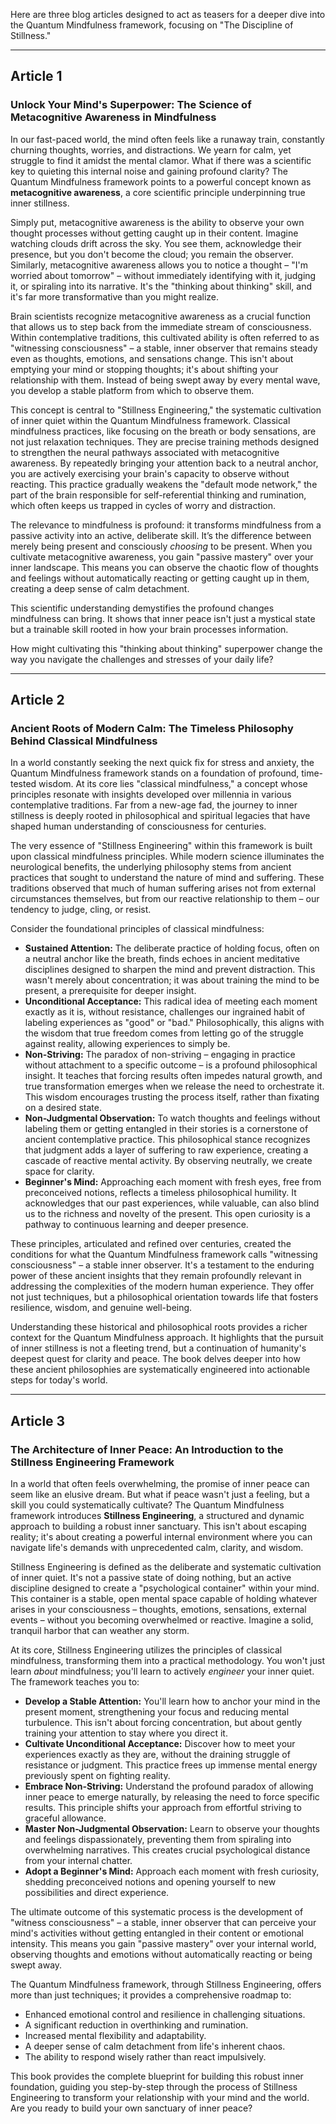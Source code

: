 Here are three blog articles designed to act as teasers for a deeper dive into the Quantum Mindfulness framework, focusing on "The Discipline of Stillness."

---

## Article 1

### Unlock Your Mind's Superpower: The Science of Metacognitive Awareness in Mindfulness

In our fast-paced world, the mind often feels like a runaway train, constantly churning thoughts, worries, and distractions. We yearn for calm, yet struggle to find it amidst the mental clamor. What if there was a scientific key to quieting this internal noise and gaining profound clarity? The Quantum Mindfulness framework points to a powerful concept known as **metacognitive awareness**, a core scientific principle underpinning true inner stillness.

Simply put, metacognitive awareness is the ability to observe your own thought processes without getting caught up in their content. Imagine watching clouds drift across the sky. You see them, acknowledge their presence, but you don't become the cloud; you remain the observer. Similarly, metacognitive awareness allows you to notice a thought – "I'm worried about tomorrow" – without immediately identifying with it, judging it, or spiraling into its narrative. It's the "thinking about thinking" skill, and it's far more transformative than you might realize.

Brain scientists recognize metacognitive awareness as a crucial function that allows us to step back from the immediate stream of consciousness. Within contemplative traditions, this cultivated ability is often referred to as "witnessing consciousness" – a stable, inner observer that remains steady even as thoughts, emotions, and sensations change. This isn't about emptying your mind or stopping thoughts; it's about shifting your relationship with them. Instead of being swept away by every mental wave, you develop a stable platform from which to observe them.

This concept is central to "Stillness Engineering," the systematic cultivation of inner quiet within the Quantum Mindfulness framework. Classical mindfulness practices, like focusing on the breath or body sensations, are not just relaxation techniques. They are precise training methods designed to strengthen the neural pathways associated with metacognitive awareness. By repeatedly bringing your attention back to a neutral anchor, you are actively exercising your brain's capacity to observe without reacting. This practice gradually weakens the "default mode network," the part of the brain responsible for self-referential thinking and rumination, which often keeps us trapped in cycles of worry and distraction.

The relevance to mindfulness is profound: it transforms mindfulness from a passive activity into an active, deliberate skill. It’s the difference between merely being present and consciously *choosing* to be present. When you cultivate metacognitive awareness, you gain "passive mastery" over your inner landscape. This means you can observe the chaotic flow of thoughts and feelings without automatically reacting or getting caught up in them, creating a deep sense of calm detachment.

This scientific understanding demystifies the profound changes mindfulness can bring. It shows that inner peace isn't just a mystical state but a trainable skill rooted in how your brain processes information.

How might cultivating this "thinking about thinking" superpower change the way you navigate the challenges and stresses of your daily life?

---

## Article 2

### Ancient Roots of Modern Calm: The Timeless Philosophy Behind Classical Mindfulness

In a world constantly seeking the next quick fix for stress and anxiety, the Quantum Mindfulness framework stands on a foundation of profound, time-tested wisdom. At its core lies "classical mindfulness," a concept whose principles resonate with insights developed over millennia in various contemplative traditions. Far from a new-age fad, the journey to inner stillness is deeply rooted in philosophical and spiritual legacies that have shaped human understanding of consciousness for centuries.

The very essence of "Stillness Engineering" within this framework is built upon classical mindfulness principles. While modern science illuminates the neurological benefits, the underlying philosophy stems from ancient practices that sought to understand the nature of mind and suffering. These traditions observed that much of human suffering arises not from external circumstances themselves, but from our reactive relationship to them – our tendency to judge, cling, or resist.

Consider the foundational principles of classical mindfulness:
*   **Sustained Attention:** The deliberate practice of holding focus, often on a neutral anchor like the breath, finds echoes in ancient meditative disciplines designed to sharpen the mind and prevent distraction. This wasn't merely about concentration; it was about training the mind to be present, a prerequisite for deeper insight.
*   **Unconditional Acceptance:** This radical idea of meeting each moment exactly as it is, without resistance, challenges our ingrained habit of labeling experiences as "good" or "bad." Philosophically, this aligns with the wisdom that true freedom comes from letting go of the struggle against reality, allowing experiences to simply be.
*   **Non-Striving:** The paradox of non-striving – engaging in practice without attachment to a specific outcome – is a profound philosophical insight. It teaches that forcing results often impedes natural growth, and true transformation emerges when we release the need to orchestrate it. This wisdom encourages trusting the process itself, rather than fixating on a desired state.
*   **Non-Judgmental Observation:** To watch thoughts and feelings without labeling them or getting entangled in their stories is a cornerstone of ancient contemplative practice. This philosophical stance recognizes that judgment adds a layer of suffering to raw experience, creating a cascade of reactive mental activity. By observing neutrally, we create space for clarity.
*   **Beginner's Mind:** Approaching each moment with fresh eyes, free from preconceived notions, reflects a timeless philosophical humility. It acknowledges that our past experiences, while valuable, can also blind us to the richness and novelty of the present. This open curiosity is a pathway to continuous learning and deeper presence.

These principles, articulated and refined over centuries, created the conditions for what the Quantum Mindfulness framework calls "witnessing consciousness" – a stable inner observer. It's a testament to the enduring power of these ancient insights that they remain profoundly relevant in addressing the complexities of the modern human experience. They offer not just techniques, but a philosophical orientation towards life that fosters resilience, wisdom, and genuine well-being.

Understanding these historical and philosophical roots provides a richer context for the Quantum Mindfulness approach. It highlights that the pursuit of inner stillness is not a fleeting trend, but a continuation of humanity's deepest quest for clarity and peace. The book delves deeper into how these ancient philosophies are systematically engineered into actionable steps for today's world.

---

## Article 3

### The Architecture of Inner Peace: An Introduction to the Stillness Engineering Framework

In a world that often feels overwhelming, the promise of inner peace can seem like an elusive dream. But what if peace wasn't just a feeling, but a skill you could systematically cultivate? The Quantum Mindfulness framework introduces **Stillness Engineering**, a structured and dynamic approach to building a robust inner sanctuary. This isn't about escaping reality; it's about creating a powerful internal environment where you can navigate life's demands with unprecedented calm, clarity, and wisdom.

Stillness Engineering is defined as the deliberate and systematic cultivation of inner quiet. It's not a passive state of doing nothing, but an active discipline designed to create a "psychological container" within your mind. This container is a stable, open mental space capable of holding whatever arises in your consciousness – thoughts, emotions, sensations, external events – without you becoming overwhelmed or reactive. Imagine a solid, tranquil harbor that can weather any storm.

At its core, Stillness Engineering utilizes the principles of classical mindfulness, transforming them into a practical methodology. You won't just learn *about* mindfulness; you'll learn to actively *engineer* your inner quiet. The framework teaches you to:

*   **Develop a Stable Attention:** You'll learn how to anchor your mind in the present moment, strengthening your focus and reducing mental turbulence. This isn't about forcing concentration, but about gently training your attention to stay where you direct it.
*   **Cultivate Unconditional Acceptance:** Discover how to meet your experiences exactly as they are, without the draining struggle of resistance or judgment. This practice frees up immense mental energy previously spent on fighting reality.
*   **Embrace Non-Striving:** Understand the profound paradox of allowing inner peace to emerge naturally, by releasing the need to force specific results. This principle shifts your approach from effortful striving to graceful allowance.
*   **Master Non-Judgmental Observation:** Learn to observe your thoughts and feelings dispassionately, preventing them from spiraling into overwhelming narratives. This creates crucial psychological distance from your internal chatter.
*   **Adopt a Beginner's Mind:** Approach each moment with fresh curiosity, shedding preconceived notions and opening yourself to new possibilities and direct experience.

The ultimate outcome of this systematic process is the development of "witness consciousness" – a stable, inner observer that can perceive your mind's activities without getting entangled in their content or emotional intensity. This means you gain "passive mastery" over your internal world, observing thoughts and emotions without automatically reacting or being swept away.

The Quantum Mindfulness framework, through Stillness Engineering, offers more than just techniques; it provides a comprehensive roadmap to:
*   Enhanced emotional control and resilience in challenging situations.
*   A significant reduction in overthinking and rumination.
*   Increased mental flexibility and adaptability.
*   A deeper sense of calm detachment from life's inherent chaos.
*   The ability to respond wisely rather than react impulsively.

This book provides the complete blueprint for building this robust inner foundation, guiding you step-by-step through the process of Stillness Engineering to transform your relationship with your mind and the world. Are you ready to build your own sanctuary of inner peace?